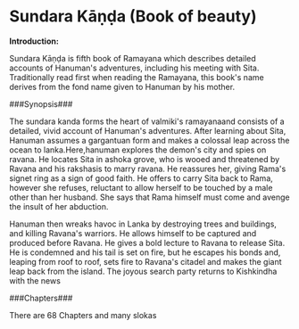 Sundara Kāṇḍa (Book of beauty)
==============================

**Introduction:**

Sundara Kāṇḍa is fifth book of Ramayana which describes detailed accounts of Hanuman's adventures, including his meeting with Sita. Traditionally read first when reading the Ramayana, this book's name derives from the fond name given to Hanuman by his mother.

###Synopsis###

The sundara kanda forms the heart of valmiki's ramayanaand consists of a detailed, vivid account of Hanuman's adventures. After learning about Sita, Hanuman assumes a gargantuan form and makes a colossal leap across the ocean to lanka.Here,hanuman explores the demon's city and spies on ravana. He locates Sita in ashoka grove, who is wooed and threatened by Ravana and his rakshasis to marry ravana. He reassures her, giving Rama's signet ring as a sign of good faith. He offers to carry Sita back to Rama, however she refuses, reluctant to allow herself to be touched by a male other than her husband. She says that Rama himself must come and avenge the insult of her abduction.


Hanuman then wreaks havoc in Lanka by destroying trees and buildings, and killing Ravana's warriors. He allows himself to be captured and produced before Ravana. He gives a bold lecture to Ravana to release Sita. He is condemned and his tail is set on fire, but he escapes his bonds and, leaping from roof to roof, sets fire to Ravana's citadel and makes the giant leap back from the island. The joyous search party returns to Kishkindha with the news

###Chapters###

There are 68 Chapters and many slokas
